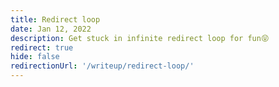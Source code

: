 ```yaml
---
title: Redirect loop
date: Jan 12, 2022
description: Get stuck in infinite redirect loop for fun😝
redirect: true
hide: false
redirectionUrl: '/writeup/redirect-loop/'
---
```

